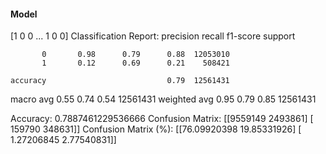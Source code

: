 #### Model
[1 0 0 ... 1 0 0]
Classification Report:
              precision    recall  f1-score   support

           0       0.98      0.79      0.88  12053010
           1       0.12      0.69      0.21    508421

    accuracy                           0.79  12561431
   macro avg       0.55      0.74      0.54  12561431
weighted avg       0.95      0.79      0.85  12561431

Accuracy: 0.7887461229536666
Confusion Matrix:
[[9559149 2493861]
 [ 159790  348631]]
Confusion Matrix (%):
[[76.09920398 19.85331926]
 [ 1.27206845  2.77540831]]
